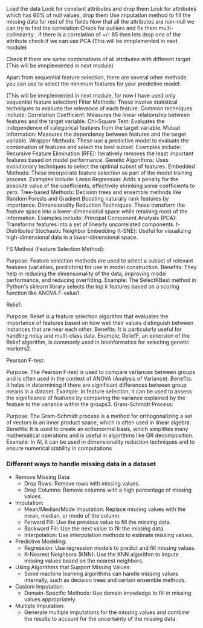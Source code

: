 Load the data 
Look for constant attributes and drop them 
Look for attributes which has 60% of null values, drop them
Use imputation method to fill the missing data for rest of the fields 
Now that all the attributes are non-null we can try to find the correlation 
Check for outliers and fix them
multi-collinearity , if there is a correlation of +/- 85 then lets drop one of the attribute 
check if we can use PCA (This will be imnplemented in next module)

Check if there are  same combinations of all attributes with different target (This will be imnplemented in next module)

Apart from sequential feature selection, there are several other methods you can use to select the minimum features for your predictive model:

(This will be imnplemented in next module, for now I have used only sequential feature selection)
Filter Methods: These involve statistical techniques to evaluate the relevance of each feature. Common techniques include:
Correlation Coefficient: Measures the linear relationship between features and the target variable.
Chi-Square Test: Evaluates the independence of categorical features from the target variable.
Mutual Information: Measures the dependency between features and the target variable.
Wrapper Methods: These use a predictive model to evaluate the combination of features and select the best subset. Examples include:
Recursive Feature Elimination (RFE): Iteratively removes the least important features based on model performance.
Genetic Algorithms: Uses evolutionary techniques to select the optimal subset of features.
Embedded Methods: These incorporate feature selection as part of the model training process. Examples include:
Lasso Regression: Adds a penalty for the absolute value of the coefficients, effectively shrinking some coefficients to zero.
Tree-based Methods: Decision trees and ensemble methods like Random Forests and Gradient Boosting naturally rank features by importance.
Dimensionality Reduction Techniques: These transform the feature space into a lower-dimensional space while retaining most of the information. Examples include:
Principal Component Analysis (PCA): Transforms features into a set of linearly uncorrelated components.
t-Distributed Stochastic Neighbor Embedding (t-SNE): Useful for visualizing high-dimensional data in a lower-dimensional space.

FS Method (Feature Selection Method):

Purpose: Feature selection methods are used to select a subset of relevant features (variables, predictors) for use in model construction.
Benefits: They help in reducing the dimensionality of the data, improving model performance, and reducing overfitting.
Example: The SelectKBest method in Python's sklearn library selects the top k features based on a scoring function like ANOVA F-value1.

Relief:

Purpose: Relief is a feature selection algorithm that evaluates the importance of features based on how well their values distinguish between instances that are near each other.
Benefits: It is particularly useful for handling noisy and multi-class data.
Example: ReliefF, an extension of the Relief algorithm, is commonly used in bioinformatics for selecting genetic markers2.

Pearson F-test:

Purpose: The Pearson F-test is used to compare variances between groups and is often used in the context of ANOVA (Analysis of Variance).
Benefits: It helps in determining if there are significant differences between group means in a dataset.
Example: In feature selection, it can be used to assess the significance of features by comparing the variance explained by the feature to the variance within the groups3.
Gram-Schmidt Process:

Purpose: The Gram-Schmidt process is a method for orthogonalizing a set of vectors in an inner product space, which is often used in linear algebra.
Benefits: It is used to create an orthonormal basis, which simplifies many mathematical operations and is useful in algorithms like QR decomposition.
Example: In AI, it can be used in dimensionality reduction techniques and to ensure numerical stability in computations


### Different ways to handle missing data in a dataset

- Remove Missing Data:
    - Drop Rows: Remove rows with missing values.
    - Drop Columns: Remove columns with a high percentage of missing values.
- Imputation:
    - Mean/Median/Mode Imputation: Replace missing values with the mean, median, or mode of the column.
    - Forward Fill: Use the previous value to fill the missing data.
    - Backward Fill: Use the next value to fill the missing data.
    - Interpolation: Use interpolation methods to estimate missing values.
- Predictive Modeling:
    - Regression: Use regression models to predict and fill missing values.
    - K-Nearest Neighbors (KNN): Use the KNN algorithm to impute missing values based on the nearest neighbors.
- Using Algorithms that Support Missing Values:
    - Some machine learning algorithms can handle missing values internally, such as decision trees and certain ensemble methods.
- Custom Imputation:
    - Domain-Specific Methods: Use domain knowledge to fill in missing values appropriately.
- Multiple Imputation:
    - Generate multiple imputations for the missing values and combine the results to account for the uncertainty of the missing data.
